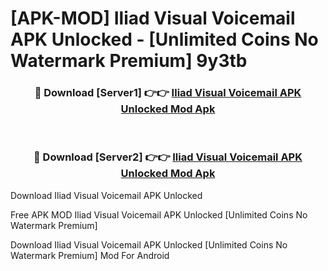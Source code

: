 # [APK-MOD] Iliad Visual Voicemail APK Unlocked - [Unlimited Coins No Watermark Premium] 9y3tb



<div align="center">
<h3>🔴 Download [Server1] 👉👉 <a href="https://momento.my/?title=Iliad_Visual_Voicemail_APK_Unlocked">Iliad Visual Voicemail APK Unlocked Mod Apk</a></h3><br>

<h3>🔴 Download [Server2] 👉👉 <a href="https://momento.my/?title=Iliad_Visual_Voicemail_APK_Unlocked">Iliad Visual Voicemail APK Unlocked Mod Apk</a></h3>
</div>



Download Iliad Visual Voicemail APK Unlocked 

Free APK MOD Iliad Visual Voicemail APK Unlocked [Unlimited Coins No Watermark Premium]

Download Iliad Visual Voicemail APK Unlocked [Unlimited Coins No Watermark Premium] Mod For Android
